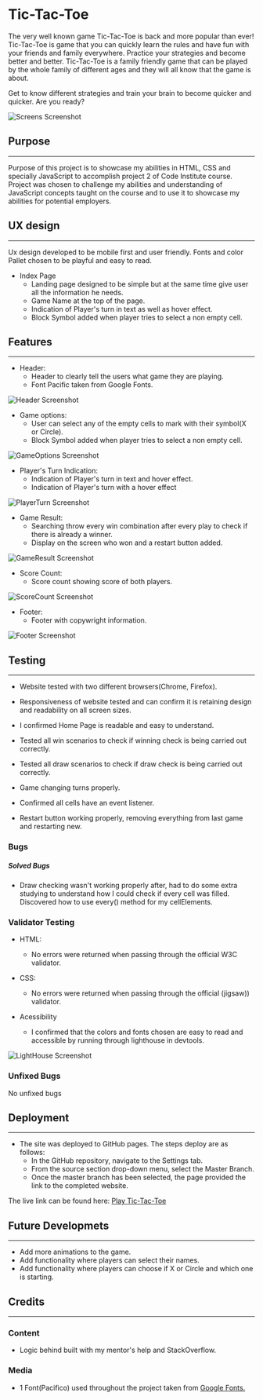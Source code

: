 # Tic-Tac-Toe
The very well known game Tic-Tac-Toe is back and more popular than ever! Tic-Tac-Toe is game that you can quickly learn the rules and have fun with your friends and family everywhere.
Practice your strategies and become better and better. Tic-Tac-Toe is a family friendly game that can be played by the whole family of different ages and they will all know that the game is about.

Get to know different strategies and train your brain to become quicker and quicker.
Are you ready?

![Screens Screenshot](assets/images/screens-screenshot.png)

## Purpose
------

Purpose of this project is to showcase my abilities in HTML, CSS and specially JavaScript to accomplish project 2 of Code Institute course. 
Project was chosen to challenge my abilities and understanding of JavaScript concepts taught on the course and to use it to showcase my abilities for potential employers.

## UX design
------

Ux design developed to be mobile first and user friendly.
Fonts and color Pallet chosen to be playful and easy to read.

- Index Page
    - Landing page designed to be simple but at the same time give user all the information he needs.
    - Game Name at the top of the page.
    - Indication of Player's turn in text as well as hover effect.
    - Block Symbol added when player tries to select a non empty cell.

## Features
------

- Header:
    - Header to clearly tell the users what game they are playing.
    - Font Pacific taken from Google Fonts.

![Header Screenshot](assets/images/header-screenshot.png)

- Game options:
    - User can select any of the empty cells to mark with their symbol(X or Circle).
    - Block Symbol added when player tries to select a non empty cell.

![GameOptions Screenshot](assets/images/gameoptions-screenshot.png)

- Player's Turn Indication:  
    - Indication of Player's turn in text and hover effect.
    - Indication of Player's turn with a hover effect

![PlayerTurn Screenshot](assets/images/playerturn-screenshot.png)

- Game Result:
    - Searching throw every win combination after every play to check if there is already a winner.
    - Display on the screen who won and a restart button added.

![GameResult Screenshot](assets/images/gameresult-screenshot.png)

- Score Count:
    - Score count showing score of both players.

![ScoreCount Screenshot](assets/images/score-screenshot.png)

- Footer:
    - Footer with copywright information.

![Footer Screenshot](assets/images/footer-screenshot.png)

## Testing
------

- Website tested with two different browsers(Chrome, Firefox).

- Responsiveness of website tested and can confirm it is retaining design and readability on all screen sizes.

- I confirmed Home Page is readable and easy to understand.

- Tested all win scenarios to check if winning check is being carried out correctly.

- Tested all draw scenarios to check if draw check is being carried out correctly.

- Game changing turns properly.

- Confirmed all cells have an event listener.

- Restart button working properly, removing everything from last game and restarting new.

### Bugs

##### Solved Bugs

- Draw checking wasn't working properly after, had to do some extra studying to understand how I could check if every cell was filled. Discovered how to use every() method for my cellElements.

### Validator Testing
- HTML: 
    - No errors were returned when passing through the official W3C validator.

- CSS: 
    - No errors were returned when passing through the official (jigsaw)) validator.

- Acessibility
    - I confirmed that the colors and fonts chosen are easy to read and accessible by running through lighthouse in devtools.

![LightHouse Screenshot](assets/images/lighthouse-screenshot.png)

### Unfixed Bugs
No unfixed bugs

## Deployment
------

- The site was deployed to GitHub pages. The steps deploy are as follows:
    - In the GitHub repository, navigate to the Settings tab.
    - From the source section drop-down menu, select the Master Branch.
    - Once the master branch has been selected, the page provided the link to the completed website.

The live link can be found here: <a href="https://marcogabarron.github.io/tic-tac-toe/" target="_blank">Play Tic-Tac-Toe</a>

## Future Developmets
------

- Add more animations to the game. 
- Add functionality where players can select their names.
- Add functionality where players can choose if X or Circle and which one is starting.

## Credits
------

### Content
- Logic behind built with my mentor's help and StackOverflow.

### Media
- 1 Font(Pacifico) used throughout the project taken from <a href="https://fonts.google.com/" target="_blank">Google Fonts.</a>